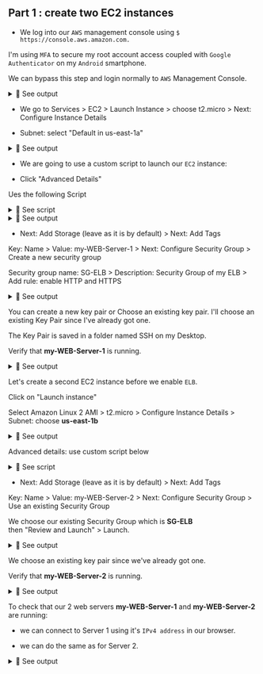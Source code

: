 ## Part 1 : create two EC2 instances

- We log into our `AWS` management console using `$ https://console.aws.amazon.com.`<br>

I'm using `MFA` to secure my root account access coupled with `Google Authenticator` on my `Android` smartphone.<br>

We can bypass this step and login normally to `AWS` Management Console.<br>

<details>
<summary>🔴 See output</summary>
<p>  

[![isaac-arnault-AWS-1.jpg](https://i.postimg.cc/L5F2KQwp/isaac-arnault-AWS-1.jpg)](https://postimg.cc/nj26q2nR)

</p>
</details>

- We go to Services > EC2 > Launch Instance > choose t2.micro > Next: Configure Instance Details<br>

- Subnet: select "Default in us-east-1a"<br>

<details>
<summary>🔴 See output</summary>
<p>  

[![isaac-arnault-AWS-81.png](https://i.postimg.cc/QMpzX7gC/isaac-arnault-AWS-81.png)](https://postimg.cc/8Fz44j0g)

</p>
</details>

- We are going to use a custom script to launch our `EC2` instance:<br>

- Click "Advanced Details"<br>

Ues the following Script<br>

<details>
<summary>🔵 See script</summary>
<p>  
  
#!/bin/bash<br>
yum update -y<br>
yum install httpd -y<br>
service httpd start<br>
chkconfig httpd on<br>
cd /var/www/html<br>
echo "<html><h1>This is Web Server 1"</h1></html>" > index.html

</p>
</details>

<details>
<summary>🔴 See output</summary>
<p>  

[![isaac-arnault-AWS-82.png](https://i.postimg.cc/j5tFCjvX/isaac-arnault-AWS-82.png)](https://postimg.cc/FfCZBNMd)

</p>
</details>

- Next: Add Storage (leave as it is by default) > Next: Add Tags<br>

Key: Name > Value: my-WEB-Server-1 > Next: Configure Security Group > Create a new security group<br>

Security group name: SG-ELB > Description: Security Group of my ELB > Add rule: enable HTTP and HTTPS<br>

<details>
<summary>🔴 See output</summary>
<p>  
  
[![isaac-arnault-AWS-87.png](https://i.postimg.cc/Kv4fQWzx/isaac-arnault-AWS-87.png)](https://postimg.cc/mtf7g8C5)

</p>
</details>

You can create a new key pair or Choose an existing key pair. I'll choose an existing Key Pair since I've already got one.<br>

The Key Pair is saved in a folder named SSH on my Desktop. <br>

Verify that <b>my-WEB-Server-1</b> is running.<br>

<details>
<summary>🔴 See output</summary>
<p>  

[![isaac-arnault-AWS-85.png](https://i.postimg.cc/8c26Z7FQ/isaac-arnault-AWS-85.png)](https://postimg.cc/4H1ydNbB)

</p>
</details>

Let's create a second EC2 instance before we enable `ELB`.

Click on "Launch instance"<br>

Select Amazon Linux 2 AMI > t2.micro > Configure Instance Details > Subnet: choose <b>us-east-1b</b><br>

<details>
<summary>🔴 See output</summary>
<p>  

[![isaac-arnault-AWS-86.png](https://i.postimg.cc/KjPqbk6F/isaac-arnault-AWS-86.png)](https://postimg.cc/SYK77sQt)

</p>
</details>

Advanced details: use custom script below<br>

<details>
<summary>🔵 See script</summary>
<p>  
  
#!/bin/bash<br>
yum update -y<br>
yum install httpd -y<br>
service httpd start<br>
chkconfig httpd on<br>
cd /var/www/html<br>
echo "<html><h1>This is Web Server 1"</h1></html>" > index.html

</p>
</details>

- Next: Add Storage (leave as it is by default) > Next: Add Tags<br>

Key: Name > Value: my-WEB-Server-2 > Next: Configure Security Group > Use an existing Security Group<br>

We choose our existing Security Group which is <b>SG-ELB</b><br> then "Review and Launch" > Launch.

<details>
<summary>🔴 See output</summary>
<p>  

[![isaac-arnault-AWS-87.png](https://i.postimg.cc/Kv4fQWzx/isaac-arnault-AWS-87.png)](https://postimg.cc/mtf7g8C5)

</p>
</details>

We choose an existing key pair since we've already got one.<br>

Verify that <b>my-WEB-Server-2</b> is running.<br>

<details>
<summary>🔴 See output</summary>
<p> 

[![isaac-arnault-AWS-88.png](https://i.postimg.cc/jd5Wf0jQ/isaac-arnault-AWS-88.png)](https://postimg.cc/c6p4qzwr)

</p>
</details>

To check that our 2 web servers <b>my-WEB-Server-1</b> and <b>my-WEB-Server-2</b> are running:<br>
- we can connect to Server 1 using it's `IPv4 address` in our browser.<br>

- we can do the same as for Server 2.

<details>
<summary>🔴 See output</summary>
<p> 

[![isaac-arnault-AWS-88.png](https://i.postimg.cc/sDrJp2Wd/isaac-arnault-AWS-88.png)](https://postimg.cc/jCMNTtvZ)

</p>
</details>
